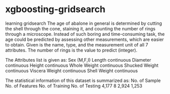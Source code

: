 # xgboosting-gridsearch
learning gridsearch
The age of abalone in general is determined by cutting the shell through the cone, staining it, and counting the number of rings through a microscope. Instead of such boring and time-consuming task, the age could be predicted by assessing other measurements, which are easier to obtain. Given is the name, type, and the measurement unit of all 7 attributes. The number of rings is the value to predict (integer).

The Attributes list is given as:
Sex	             (M,F,I)
Length	         continuous
Diameter	       continuous
Height	         continuous
Whole Weight	   continuous
Shucked Weight	 continuous
Viscera Weight	 continuous
Shell Weight	   continuous

The statistical information of this dataset is summarized as:
No. of Sample	    No. of Features	    No. of Training	    No. of Testing
4,177	            8	                  2,924	              1,253
